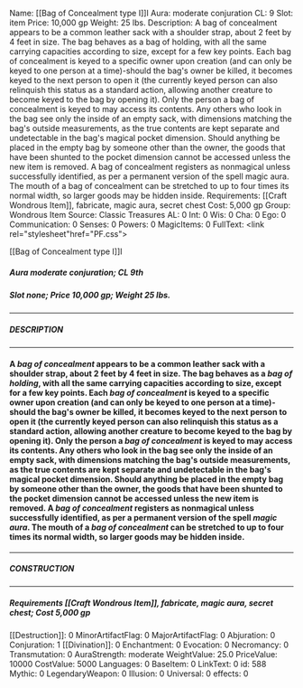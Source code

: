 Name: [[Bag of Concealment type I]]I
Aura: moderate conjuration
CL: 9
Slot: item
Price: 10,000 gp
Weight: 25 lbs.
Description: A bag of concealment appears to be a common leather sack with a shoulder strap, about 2 feet by 4 feet in size. The bag behaves as a bag of holding, with all the same carrying capacities according to size, except for a few key points. Each bag of concealment is keyed to a specific owner upon creation (and can only be keyed to one person at a time)-should the bag's owner be killed, it becomes keyed to the next person to open it (the currently keyed person can also relinquish this status as a standard action, allowing another creature to become keyed to the bag by opening it). Only the person a bag of concealment is keyed to may access its contents. Any others who look in the bag see only the inside of an empty sack, with dimensions matching the bag's outside measurements, as the true contents are kept separate and undetectable in the bag's magical pocket dimension. Should anything be placed in the empty bag by someone other than the owner, the goods that have been shunted to the pocket dimension cannot be accessed unless the new item is removed. A bag of concealment registers as nonmagical unless successfully identified, as per a permanent version of the spell magic aura. The mouth of a bag of concealment can be stretched to up to four times its normal width, so larger goods may be hidden inside.
Requirements: [[Craft Wondrous Item]], fabricate, magic aura, secret chest
Cost: 5,000 gp
Group: Wondrous Item
Source: Classic Treasures
AL: 0
Int: 0
Wis: 0
Cha: 0
Ego: 0
Communication: 0
Senses: 0
Powers: 0
MagicItems: 0
FullText: <link rel="stylesheet"href="PF.css"><div class="heading"><p class="alignleft">[[Bag of Concealment type I]]I</p><div style="clear: both;"></div></div><div><h5><b>Aura </b>moderate conjuration; <b>CL </b>9th</h5><h5><b>Slot </b>none; <b>Price </b>10,000 gp; <b>Weight </b>25 lbs.</h5></div><hr/><div><h5><b>DESCRIPTION</b></h5></div><hr/><div><h4><p>A <i>bag of concealment</i> appears to be a common leather sack with a shoulder strap, about 2 feet by 4 feet in size. The bag behaves as a <i>bag of holding</i>, with all the same carrying capacities according to size, except for a few key points. Each <i>bag of concealment</i> is keyed to a specific owner upon creation (and can only be keyed to one person at a time)-should the bag's owner be killed, it becomes keyed to the next person to open it (the currently keyed person can also relinquish this status as a standard action, allowing another creature to become keyed to the bag by opening it). Only the person a <i>bag of concealment</i> is keyed to may access its contents. Any others who look in the bag see only the inside of an empty sack, with dimensions matching the bag's outside measurements, as the true contents are kept separate and undetectable in the bag's magical pocket dimension. Should anything be placed in the empty bag by someone other than the owner, the goods that have been shunted to the pocket dimension cannot be accessed unless the new item is removed. A <i>bag of concealment</i> registers as nonmagical unless successfully identified, as per a permanent version of the spell <i>magic aura</i>. The mouth of a <i>bag of concealment</i> can be stretched to up to four times its normal width, so larger goods may be hidden inside.</p></h4></div><hr/><div><h5><b>CONSTRUCTION</b></h5></div><hr/><div><h5><b>Requirements </b>[[Craft Wondrous Item]], <i>fabricate</i>, <i>magic aura</i>, <i>secret chest</i>; <b>Cost </b>5,000 gp</h5></div>
[[Destruction]]: 0
MinorArtifactFlag: 0
MajorArtifactFlag: 0
Abjuration: 0
Conjuration: 1
[[Divination]]: 0
Enchantment: 0
Evocation: 0
Necromancy: 0
Transmutation: 0
AuraStrength: moderate
WeightValue: 25.0
PriceValue: 10000
CostValue: 5000
Languages: 0
BaseItem: 0
LinkText: 0
id: 588
Mythic: 0
LegendaryWeapon: 0
Illusion: 0
Universal: 0
effects: 0
